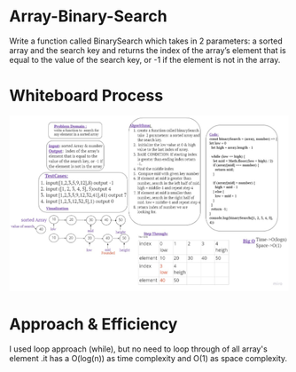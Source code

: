 # Array-Binary-Search
Write a function called BinarySearch which takes in 2 parameters: a sorted array and the search key and returns the index of the array’s element that is equal to the value of the search key, or -1 if the element is not in the array.
# Whiteboard Process
![whiteboard](./array-insert-shift.jpg)
# Approach & Efficiency
I used loop approach (while), but no need to loop through of all array's element .it has a O(log(n)) as time complexity and O(1) as space complexity.